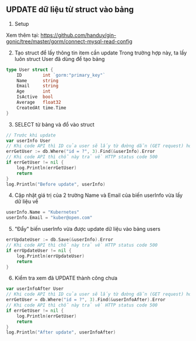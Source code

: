 ## UPDATE dữ liệu từ struct vào bảng

1. Setup

Xem thêm tại: https://github.com/handuy/gin-gonic/tree/master/gorm/connect-mysql-read-config

2. Tạo struct để lấy thông tin item cần update
Trong trường hợp này, ta lấy luôn struct User đã dùng để tạo bảng

```go
type User struct {
	ID        int `gorm:"primary_key"`
	Name      string
	Email     string
	Age       int
	IsActive  bool
	Average   float32
	CreatedAt time.Time
}
```

3. SELECT từ bảng và đổ vào struct

```go
// Trước khi update
var userInfo User
// Khi code API thì ID của user sẽ lấy từ đường dẫn (GET request) hoặc form-data/JSON (POST)
errGetUser := db.Where("id = ?", 3).Find(&userInfo).Error
// Khi code API thì chỗ này trả về HTTP status code 500
if errGetUser != nil {
	log.Println(errGetUser)
	return
}
log.Println("Before update", userInfo)
```

4. Cập nhật giá trị của 2 trường Name và Email của biến userInfo vừa lấy dữ liệu về

```go
userInfo.Name = "Kubernetes"
userInfo.Email = "kuber@open.com"
```

5. "Đẩy" biến userInfo vừa được update dữ liệu vào bảng users

```go
errUpdateUser := db.Save(&userInfo).Error
// Khi code API thì chỗ này trả về HTTP status code 500
if errUpdateUser != nil {
	log.Println(errUpdateUser)
	return
}
```

6. Kiểm tra xem đã UPDATE thành công chưa

```go
var userInfoAfter User
// Khi code API thì ID của user sẽ lấy từ đường dẫn (GET request) hoặc form-data/JSON (POST)
errGetUser = db.Where("id = ?", 3).Find(&userInfoAfter).Error
// Khi code API thì chỗ này trả về HTTP status code 500
if errGetUser != nil {
	log.Println(errGetUser)
	return
}
log.Println("After update", userInfoAfter)
```